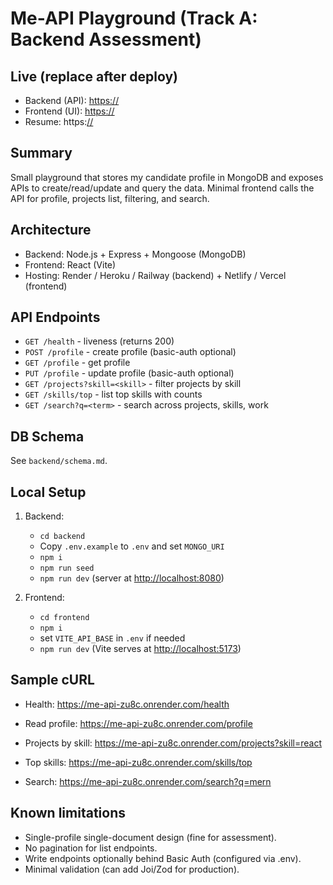 # Me-API Playground (Track A: Backend Assessment)

## Live (replace after deploy)
- Backend (API): [https://<your-backend-url>](https://me-api-zu8c.onrender.com)
- Frontend (UI): [https://<your-frontend-url>](https://me-api-coral.vercel.app/)
- Resume: https:[//<your-resume-link>](https://drive.google.com/file/d/1_nA9SMOdAKmiP-Zcv1zOJPo4qgBX53Ml/view?usp=sharing)

## Summary
Small playground that stores my candidate profile in MongoDB and exposes APIs to create/read/update and query the data. Minimal frontend calls the API for profile, projects list, filtering, and search.

## Architecture
- Backend: Node.js + Express + Mongoose (MongoDB)
- Frontend: React (Vite)
- Hosting: Render / Heroku / Railway (backend) + Netlify / Vercel (frontend)

## API Endpoints
- `GET /health` - liveness (returns 200)
- `POST /profile` - create profile (basic-auth optional)
- `GET /profile` - get profile
- `PUT /profile` - update profile (basic-auth optional)
- `GET /projects?skill=<skill>` - filter projects by skill
- `GET /skills/top` - list top skills with counts
- `GET /search?q=<term>` - search across projects, skills, work

## DB Schema
See `backend/schema.md`.

## Local Setup
1. Backend:
   - `cd backend`
   - Copy `.env.example` to `.env` and set `MONGO_URI`
   - `npm i`
   - `npm run seed`
   - `npm run dev` (server at [http://localhost:8080](https://me-api-zu8c.onrender.com))

2. Frontend:
   - `cd frontend`
   - `npm i`
   - set `VITE_API_BASE` in `.env` if needed
   - `npm run dev` (Vite serves at [http://localhost:5173](https://me-api-coral.vercel.app/))

## Sample cURL
- Health:
   https://me-api-zu8c.onrender.com/health

- Read profile:
  https://me-api-zu8c.onrender.com/profile

- Projects by skill:
  https://me-api-zu8c.onrender.com/projects?skill=react

- Top skills:
 https://me-api-zu8c.onrender.com/skills/top

- Search:
https://me-api-zu8c.onrender.com/search?q=mern

## Known limitations
- Single-profile single-document design (fine for assessment).
- No pagination for list endpoints.
- Write endpoints optionally behind Basic Auth (configured via .env).
- Minimal validation (can add Joi/Zod for production).

